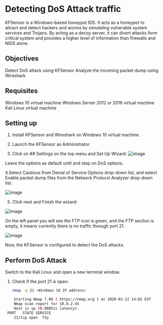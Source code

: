 # Detecting DoS Attack traffic
KFSensor is a Windows-based honeypot IDS. It acts as a honeypot to attract and detect hackers and worms by simulating vulnerable system services and Trojans. 
By acting as a decoy server, it can divert attacks form critical system and provides a higher level of information than firewalls and NIDS alone.

## Objectives
Detect DoS attack using KFSensor
Analyze the incoming packet dump using Wireshark

## Requisites
Windows 10 virtual machine
Windows Server 2012 or 2016 virtual machine
Kali Linux virtual machine

## Setting up
1. Install KFSensor and Wireshark on Windows 10 virtual machine.

2. Launch the KFSensor as Administrator.

3. Click on ## Settings on the top menu and Set Up Wizard:
  ![image](https://github.com/user-attachments/assets/a4125ae8-0ccc-4941-b34a-3cd8f380f3d4)

Leave the options as default until and stop on DoS options.

4.Select Cautious from Denial of Service Options drop-down list, and select Enable packet dump files from the Network Protocol Analyzer drop-down list:

![image](https://github.com/user-attachments/assets/20eef005-bf19-4f25-91da-d6b747842abe)



5. Click next and Finish the wizard:

   
![image](https://github.com/user-attachments/assets/6f46e28b-981f-4851-b2e1-4774f8f8b149)

On the left panel you will see the FTP icon is green, and the FTP section is empty, it means currently there is no traffic through port 21.


![image](https://github.com/user-attachments/assets/59290359-e1b3-4891-8748-94e6ff07d150)

Now, the KFSensor is configured to detect the DoS attacks.

## Perform DoS Attack
Switch to the Kali Linux and open a new terminal window.
  1. Check if the port 21 is open:
     ```bash
     nmap -p 21 <Windows 10 IP address>

```bash
    Starting Nmap 7.80 ( https://nmap.org ) at 2020-01-22 14:02 EST
    Nmap scan report for 10.0.2.45
    Host is up (0.00051s latency).
 PORT   STATE SERVICE
    21/tcp open  ftp

